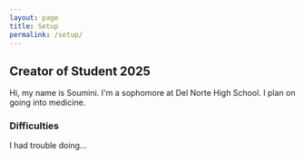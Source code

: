 ```yaml
---
layout: page
title: Setup
permalink: /setup/
---
```


## Creator of Student 2025 

Hi, my name is Soumini. I'm a sophomore at Del Norte High School. I plan on going into medicine.

### Difficulties
I had trouble doing... 